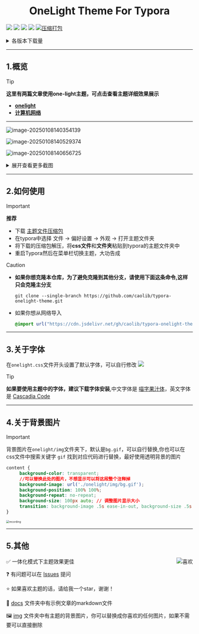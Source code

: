 <h1 align='center'>OneLight Theme For Typora</h1>

![](https://img.shields.io/github/downloads/caolib/typora-onelight-theme/total?labelColor=black&color=blue)
[![](https://img.shields.io/github/v/release/caolib/typora-onelight-theme?labelColor=black&color=red)](https://github.com/caolib/typora-onelight-theme/releases)
[![](https://img.shields.io/github/last-commit/caolib/typora-onelight-theme?labelColor=black&color=blue)](https://github.com/caolib/typora-onelight-theme/activity)
[![](https://api.netlify.com/api/v1/badges/6ca72e1b-7dc6-4d51-8542-e07bf9ad0a88/deploy-status)](https://typora-theme.netlify.app)
[![压缩打包](https://github.com/caolib/typora-onelight-theme/actions/workflows/css-compress.yml/badge.svg)](https://github.com/caolib/typora-onelight-theme/actions/workflows/css-compress.yml)

<details><summary><kbd>各版本下载量</summary></kbd>
  <img src="https://img.shields.io/github/downloads/caolib/typora-onelight-theme/v1.3.0/total"></br>
  <img src="https://img.shields.io/github/downloads/caolib/typora-onelight-theme/v1.2.4/total"></br>
  <img src="https://img.shields.io/github/downloads/caolib/typora-onelight-theme/v1.2.3/total"></br>
  <img src="https://img.shields.io/github/downloads/caolib/typora-onelight-theme/v1.2.0/total"></br>
  <img src="https://img.shields.io/github/downloads/caolib/typora-onelight-theme/v0.2.4/total"></br>
  <img src="https://img.shields.io/github/downloads/caolib/typora-onelight-theme/v0.2.3/total"></br>
  <img src="https://img.shields.io/github/downloads/caolib/typora-onelight-theme/v0.2.2/total"/></br>
  <img src="https://img.shields.io/github/downloads/caolib/typora-onelight-theme/v0.2.1/total"/></br>
  <img src="https://img.shields.io/github/downloads/caolib/typora-onelight-theme/v0.1.0/total"/></br>
  <img src="https://img.shields.io/github/downloads/caolib/typora-onelight-theme/v0.0.6/total"/></br>
  <img src="https://img.shields.io/github/downloads/caolib/typora-onelight-theme/v0.0.5/total"/></br>
</details>

---

## **1.概览**


> [!tip]
> **这里有两篇文章使用one-light主题，可点击查看主题详细效果展示**
>
> - **[onelight](https://bin-sites.pages.dev/onelight)**
> - **[计算机网络](https://bin-sites.pages.dev/net/计算机网络)**

---

![image-20250108140354139](https://s2.loli.net/2025/01/08/fNQF1ZCOgGydEUL.png)

![image-20250108140529374](https://s2.loli.net/2025/01/08/aMkKwdmVuTCtW4G.png)

![image-20250108140656725](https://s2.loli.net/2025/01/08/TyJutRejBLX3xGW.png)

<details><summary><kbd>展开查看更多截图</summary></kbd>
  <img src="https://s2.loli.net/2025/01/08/Ir1mgZCto4YS6lj.png"></br>
  <img src="https://s2.loli.net/2025/01/08/ugxkC5UyvqGw6iP.png"></br>
  <img src="https://s2.loli.net/2025/01/08/cAgBOqFoCMYE8S6.png"></br>
	一体化菜单界面
  <img src="https://s2.loli.net/2025/01/08/QF2UA9zPOW5X6ji.png"></br>
</details>


---

## **2.如何使用**

> [!important]
>
> **推荐**
>
> - 下载 [主题文件压缩包](https://github.com/caolib/typora-onelight-theme/releases)
> - 在typora中选择 文件 → 偏好设置 → 外观 → 打开主题文件夹
> - 将下载的压缩包解压，将**css文件**和**文件夹**粘贴到typora的主题文件夹中
> - 重启Typora然后在菜单栏切换主题，大功告成



> [!caution]
>
> - **如果你想克隆本仓库，为了避免克隆到其他分支，请使用下面这条命令,这样只会克隆主分支**
>
>   ```shell
>   git clone --single-branch https://github.com/caolib/typora-onelight-theme.git
>   ```
>
> - 如果你想从网络导入
>
>   ```css
>   @import url("https://cdn.jsdelivr.net/gh/caolib/typora-onelight-theme@onelight/dist/onelight.min.css");
>   ```

---

## **3.关于字体**

在`onelight.css`文件开头设置了默认字体，可以自行修改
![](https://github.com/user-attachments/assets/ab75260f-cff0-43b7-b8e5-dfea38e8525c)

> [!tip] 
>
> **如果要使用主题中的字体，建议下载字体安装**,中文字体是 [喵字果汁体](https://cdn.jsdelivr.net/gh/caolib/cdn@main/fonts/MiaoZi-GuoZhiTi.ttf)，英文字体是 [Cascadia Code](https://cdn.jsdelivr.net/gh/caolib/cdn@main/fonts/CascadiaCode.ttf)

---

## **4.关于背景图片**

> [!important]
>
> 背景图片在`onelight/img`文件夹下，默认是`bg.gif`，可以自行替换,你也可以在css文件中搜索关键字 `gif` 找到对应代码进行替换，最好使用透明背景的图片
>
> ```css
> content {
>      background-color: transparent;
>      //可以替换此处的图片，不想显示可以将这段整个注释掉
>      background-image: url('./onelight/img/bg.gif');
>      background-position: 100% 100%;
>      background-repeat: no-repeat;
>      background-size: 100px auto; // 调整图片显示大小
>      transition: background-image .5s ease-in-out, background-size .5s ease-in-out
> }
> ```
>
> <img src="https://s2.loli.net/2024/12/15/Fn6LcrKWC2dlp1J.gif" alt="recording" style="zoom: 50%;" />
>
> 

---

## 5.其他



<img align='right' src="https://s2.loli.net/2025/01/04/zt7O3daMLDC5EHW.png" alt="喜欢" />✅ 一体化模式下主题效果更佳

❓ 有问题可以在 [Issues](https://github.com/caolib/typora-onelight-theme/issues) 提问

⭐ 如果喜欢主题的话，请给我一个star，谢谢！

📄 [docs](https://github.com/caolib/typora-onelight-theme/tree/onelight/docs) 文件夹中有示例文章的markdown文件

🖼️ [img](https://github.com/caolib/typora-onelight-theme/tree/onelight/onelight/img) 文件夹中有主题的背景图片，你可以替换成你喜欢的任何图片，如果不需要可以直接删除



